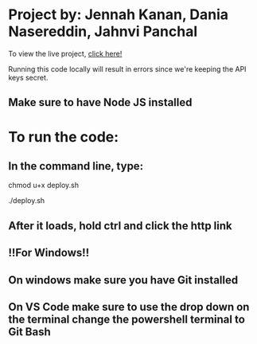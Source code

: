 # Project by: Jennah Kanan,  Dania Nasereddin, Jahnvi Panchal

To view the live project, [click here!](https://waterconservationappdraft.vercel.app/)

Running this code locally will result in errors since we're keeping the API keys secret.

## Make sure to have Node JS installed

# To run the code: 

## In the command line, type: 
chmod u+x deploy.sh

./deploy.sh

## After it loads, hold ctrl and click the http link

## !!For Windows!!
## On windows make sure you have Git installed
## On VS Code make sure to use the drop down on the terminal change the powershell terminal to Git Bash
